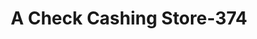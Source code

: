 ---
f_zip-code: 97128
f_state-code: OR
title: A Check Cashing Store-374
f_phone: 503-435-1100
f_city-only: Mcminnville
f_address: 600 Ne Highway 99W Ste B Mcminnville
f_location-unique-id: '374'
slug: a-check-cashing-store-374
updated-on: '2024-05-30T13:46:58.046Z'
created-on: '2024-05-30T13:36:59.803Z'
published-on: '2024-05-30T13:54:32.469Z'
f_city-state: cms/city/mcminnville-or.md
f_company: cms/company/a-check-cashing-store.md
f_state: cms/state/oregon.md
layout: '[payday-loan].html'
tags: payday-loan
---